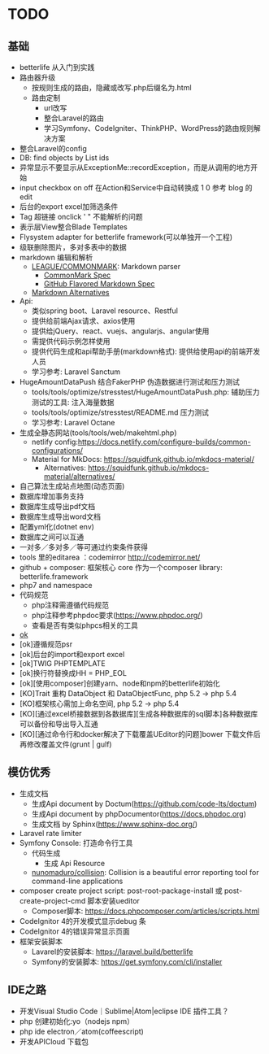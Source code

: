 # TODO

## 基础
  
  - betterlife 从入门到实践
  - 路由器升级
    - 按规则生成的路由，隐藏或改写.php后缀名为.html
    - 路由定制
      - url改写
      - 整合Laravel的路由
      - 学习Symfony、CodeIgniter、ThinkPHP、WordPress的路由规则解决方案
  - 整合Laravel的config 
  - DB: find objects by List ids
  - 异常显示不要显示从ExceptionMe::recordException，而是从调用的地方开始
  - input checkbox on off 在Action和Service中自动转换成 1 0 参考 blog 的 edit
  - 后台的export excel加筛选条件
  - Tag 超链接  onclick ' " 不能解析的问题
  - 表示层View整合Blade Templates
  - Flysystem adapter for betterlife framework(可以单独开一个工程)
  - 级联删除图片，多对多表中的数据
  - markdown 编辑和解析
    - [LEAGUE/COMMONMARK](https://commonmark.thephpleague.com/): Markdown parser
      - [CommonMark Spec](https://spec.commonmark.org/)
      - [GitHub Flavored Markdown Spec](https://github.github.com/gfm/)
    - [Markdown Alternatives](https://alternativeto.net/software/markdown/)
  - Api: 
    - 类似spring boot、Laravel resource、Restful
    - 提供给前端Ajax请求、axios使用
    - 提供给jQuery、react、vuejs、angularjs、angular使用
    - 需提供代码示例怎样使用
    - 提供代码生成和api帮助手册(markdown格式): 提供给使用api的前端开发人员
    - 学习参考: Laravel Sanctum 
  - HugeAmountDataPush 结合FakerPHP 伪造数据进行测试和压力测试
    - tools/tools/optimize/stresstest/HugeAmountDataPush.php: 辅助压力测试的工具: 注入海量数据
    - tools/tools/optimize/stresstest/README.md 压力测试
    - 学习参考: Laravel Octane
  - 生成全静态网站(tools/tools/web/makehtml.php)
    - netlify config:https://docs.netlify.com/configure-builds/common-configurations/
    - Material for MkDocs: https://squidfunk.github.io/mkdocs-material/
      - Alternatives: https://squidfunk.github.io/mkdocs-material/alternatives/
  - 自己算法生成站点地图(动态页面)
  - 数据库增加事务支持
  - 数据库生成导出pdf文档
  - 数据库生成导出word文档
  - 配置yml化(dotnet env)
  - 数据库之间可以互通
  - 一对多／多对多／等可通过约束条件获得
  - tools 里的editarea ：codemirror  http://codemirror.net/
  - github + composer: 框架核心 core 作为一个composer library: betterlife.framework
  - php7 and namespace
  - 代码规范
    - php注释需遵循代码规范
    - php注释参考phpdoc要求(https://www.phpdoc.org/)
    - 查看是否有类似phpcs相关的工具
  - [ok](表示层页面层级可超过1层，不推荐，但支持) 
  - [ok]遵循规范psr
  - [ok]后台的import和export excel
  - [ok]TWIG PHPTEMPLATE
  - [ok]换行符替换成HH = PHP_EOL
  - [ok][使用composer]创建yarn、node和npm的betterlife初始化
  - [KO]Trait 重构 DataObject 和 DataObjectFunc, php 5.2 -> php 5.4
  - [KO]框架核心需加上命名空间, php 5.2 -> php 5.4
  - [KO][通过excel桥接数据到各数据库][生成各种数据库的sql脚本]各种数据库可以备份和导出导入互通
  - [KO][通过命令行和docker解决了下载覆盖UEditor的问题]bower 下载文件后再修改覆盖文件(grunt | gulf)

## 模仿优秀

  - 生成文档
    - 生成Api document by Doctum(https://github.com/code-lts/doctum)
    - 生成Api document by phpDocumentor(https://docs.phpdoc.org)
    - 生成文档 by Sphinx(https://www.sphinx-doc.org/)
  - Laravel rate limiter 
  - Symfony Console: 打造命令行工具
    - 代码生成
      - 生成 Api Resource
    - [nunomaduro/collision](https://github.com/nunomaduro/collision): Collision is a beautiful error reporting tool for command-line applications 
  - composer create project script: post-root-package-install 或 post-create-project-cmd 脚本安装ueditor
    - Composer脚本: https://docs.phpcomposer.com/articles/scripts.html
  - CodeIgnitor 4的开发模式显示debug 条
  - CodeIgnitor 4的错误异常显示页面
  - 框架安装脚本
    - Lavarel的安装脚本: https://laravel.build/betterlife
    - Symfony的安装脚本: https://get.symfony.com/cli/installer

## IDE之路

  - 开发Visual Studio Code｜Sublime|Atom|eclipse IDE 插件工具？
  - php 创建初始化:yo（nodejs npm）
  - php ide electron／atom(coffeescript)
  - 开发APICloud 下载包

